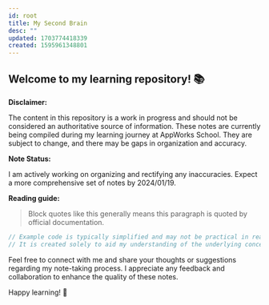 ```yaml
---
id: root
title: My Second Brain
desc: ""
updated: 1703774418339
created: 1595961348801
---
```


## Welcome to my learning repository! 📚

**Disclaimer:**

The content in this repository is a work in progress and should not be considered an authoritative source of information. These notes are currently being compiled during my learning journey at AppWorks School. They are subject to change, and there may be gaps in organization and accuracy.

**Note Status:**

I am actively working on organizing and rectifying any inaccuracies. Expect a more comprehensive set of notes by 2024/01/19.

**Reading guide:**

> Block quotes like this generally means this paragraph is quoted by official documentation.

```swift
// Example code is typically simplified and may not be practical in real-world scenarios.
// It is created solely to aid my understanding of the underlying concepts related to a specific topic.
```

Feel free to connect with me and share your thoughts or suggestions regarding my note-taking process. I appreciate any feedback and collaboration to enhance the quality of these notes.

Happy learning! 🚀